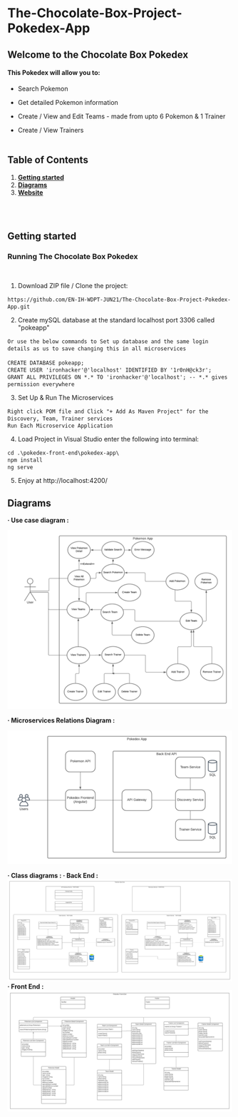 # The-Chocolate-Box-Project-Pokedex-App

## Welcome to the Chocolate Box Pokedex


#### This Pokedex will allow you to: 

* Search Pokemon

* Get detailed Pokemon information

* Create / View and Edit Teams - made from upto 6 Pokemon & 1 Trainer

* Create / View Trainers 
<br><br>

## Table of Contents

1. [**Getting started**](#Getting-started)
2. [**Diagrams**](#Diagrams)
3. [**Website**](#Website)


<br><br>
## Getting started

### Running The Chocolate Box Pokedex
<br>

1. Download ZIP file / Clone the project: 
```
https://github.com/EN-IH-WDPT-JUN21/The-Chocolate-Box-Project-Pokedex-App.git
```

2. Create mySQL database at the standard localhost port 3306 called "pokeapp" 

```
Or use the below commands to Set up database and the same login details as us to save changing this in all microservices 

CREATE DATABASE pokeapp;
CREATE USER 'ironhacker'@'localhost' IDENTIFIED BY '1r0nH@ck3r';
GRANT ALL PRIVILEGES ON *.* TO 'ironhacker'@'localhost'; -- *.* gives permission everywhere  

```

3. Set Up & Run The Microservices 
```
Right click POM file and Click "+ Add As Maven Project" for the Discovery, Team, Trainer services 
Run Each Microservice Application 
```

4. Load Project in Visual Studio enter the following into terminal: 

  ```
  cd .\pokedex-front-end\pokedex-app\ 
  npm install 
  ng serve 
  ```

5. Enjoy at http://localhost:4200/ 

## Diagrams

<b>· Use case diagram : </b>

<img src="pokemon app.png" />

<b>· Microservices Relations Diagram : </b>

<img src="pokemon-microservices.png" />

<b>· Class diagrams : </b>
<b>· Back End : </b>
<img src="pokemon-backend-class-diagram.png" />
<b>· Front End : </b>
<img src="pokemon-front-end-class-diagrams.png"/>
